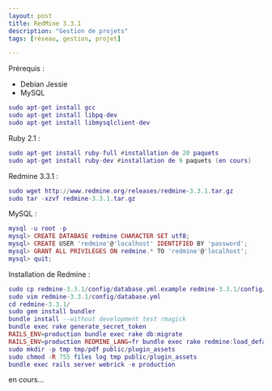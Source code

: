 ```yaml
---
layout: post
title: RedMine 3.3.1
description: "Gestion de projets"
tags: [réseau, gestion, projet]

---
```

Prérequis :
 - Debian Jessie
 - MySQL
 
 ```lua
sudo apt-get install gcc
sudo apt-get install libpq-dev
sudo apt-get install libmysqlclient-dev
```

Ruby 2.1 :

```lua
sudo apt-get install ruby-full #installation de 20 paquets
sudo apt-get install ruby-dev #installation de 9 paquets (en cours)
```

Redmine 3.3.1 :

```lua
sudo wget http://www.redmine.org/releases/redmine-3.3.1.tar.gz
sudo tar -xzvf redmine-3.3.1.tar.gz
```

MySQL :

```lua
mysql -u root -p
mysql> CREATE DATABASE redmine CHARACTER SET utf8;
mysql> CREATE USER 'redmine'@'localhost' IDENTIFIED BY 'password';
mysql> GRANT ALL PRIVILEGES ON redmine.* TO 'redmine'@'localhost';
mysql> quit;
```
Installation de Redmine :

```lua
sudo cp redmine-3.3.1/config/database.yml.example redmine-3.3.1/config/database.yml
sudo vim redmine-3.3.1/config/database.yml
cd redmine-3.3.1/
sudo gem install bundler
bundle install --without development test rmagick
bundle exec rake generate_secret_token
RAILS_ENV=production bundle exec rake db:migrate
RAILS_ENV=production REDMINE_LANG=fr bundle exec rake redmine:load_default_data
sudo mkdir -p tmp tmp/pdf public/plugin_assets
sudo chmod -R 755 files log tmp public/plugin_assets
bundle exec rails server webrick -e production
```

en cours...

<!-- more -->

